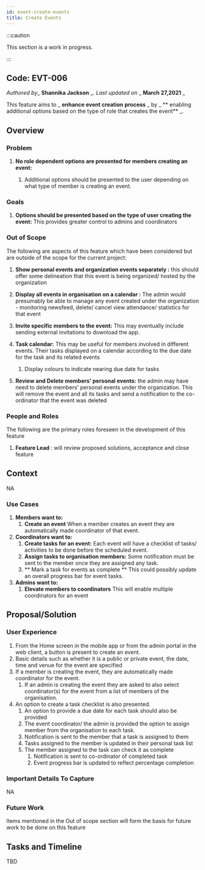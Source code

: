 ```yaml
---
id: event-create-events
title: Create Events
---
```


:::caution

This section is a work in progress.

:::

## Code: EVT-006
_Authored by__ **Shannika Jackson** __. Last updated on_ _ **March 27,2021** _

This feature aims to _ **enhance event creation process** _ by _ ** enabling additional options based on the type of role that creates the event** _.

## Overview

### Problem

1. **No role dependent options are presented for members creating an event:**
   
    1. Additional options should be presented to the user depending on what type of member is creating an event.

### Goals

1. **Options should be presented based on the type of user creating the event:** This provides greater control to admins and coordinators

### Out of Scope

The following are aspects of this feature which have been considered but are outside of the scope for the current project:

1. **Show personal events and organization events separately :** this should offer some delineation that this event is being organized/ hosted by the organization
2. **Display all events in organisation on a calendar :** The admin would presumably be able to manage any event created under the organization - monitoring newsfeed, delete/ cancel view attendance/ statistics for that event
3. **Invite specific members to the event:** This may eventually include sending external invitations to download the app.

1. **Task calendar:** This may be useful for members involved in different events. Their tasks displayed on a calendar according to the due date for the task and its related events
    1. Display colours to indicate nearing due date for tasks
2. **Review and Delete members&#39; personal events:** the admin may have need to delete members&#39; personal events under the organization. This will remove the event and all its tasks and send a notification to the co-ordinator that the event was deleted

### People and Roles

The following are the primary roles foreseen in the development of this feature

1. **Feature Lead** : will review proposed solutions, acceptance and close feature

## Context

NA

### Use Cases

1. **Members want to:**
   1. **Create an event** When a member creates an event they are automatically made coordinator of that event.
1. **Coordinators want to:**
   1. **Create tasks for an event:** Each event will have a checklist of tasks/ activities to be done before the scheduled event.
   2. **Assign tasks to organisation members:** Some notification must be sent to the member once they are assigned any task.
   3. ** Mark a task for events as complete **  This could possibly update an overall progress bar for event tasks.
1. **Admins want to:**
   1. **Elevate members to coordinators** This will enable multiple coordinators for an event


## Proposal/Solution

### User Experience

1. From the Home screen in the mobile app or from the admin portal in the web client,
   a button is present to create an event.
2. Basic details such as whether it is a public or private event,
   the date, time and venue for the event are specified
3. If a member is creating the event, they are automatically made coordinator for the event.
    1. If an admin is creating the event they are asked to also select coordinator(s) for the event from a list of members of the organisation.
4. An option to create a task checklist is also presented.
   1. An option to provide a due date for each task should also be provided
   2. The event coordinator/ the admin is provided the option to assign member from the organisation to each task.
   3. Notification is sent to the member that a task is assigned to them 
   4. Tasks assigned to the member is updated in their personal task list 
   5. The member assigned to the task can check it as complete
      1. Notification is sent to co-ordinator of completed task
      2. Event progress bar is updated to reflect percentage completion

### Important Details To Capture

NA

### Future Work

Items mentioned in the Out of scope section will form the basis for future work to be done on this feature

## Tasks and Timeline

TBD